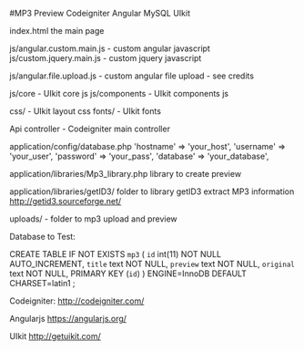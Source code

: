 #MP3 Preview Codeigniter Angular MySQL UIkit

index.html the main page

js/angular.custom.main.js - custom angular javascript
js/custom.jquery.main.js - custom jquery javascript

js/angular.file.upload.js - custom angular file upload - see credits

js/core - UIkit core js
js/components - UIkit components js

css/ - UIkit layout css
fonts/ - UIkit fonts 

Api controller - Codeigniter main controller

application/config/database.php
	'hostname' => 'your_host',
	'username' => 'your_user',
	'password' => 'your_pass',
	'database' => 'your_database',

application/libraries/Mp3_library.php library to create preview

application/libraries/getID3/ folder to library getID3 extract MP3 information http://getid3.sourceforge.net/

uploads/ - folder to mp3 upload and preview

Database to Test:


CREATE TABLE IF NOT EXISTS `mp3` (
  `id` int(11) NOT NULL AUTO_INCREMENT,
  `title` text NOT NULL,
  `preview` text NOT NULL,
  `original` text NOT NULL,
  PRIMARY KEY (`id`)
) ENGINE=InnoDB  DEFAULT CHARSET=latin1 ;


Codeigniter:
http://codeigniter.com/

Angularjs
https://angularjs.org/

UIkit
http://getuikit.com/
